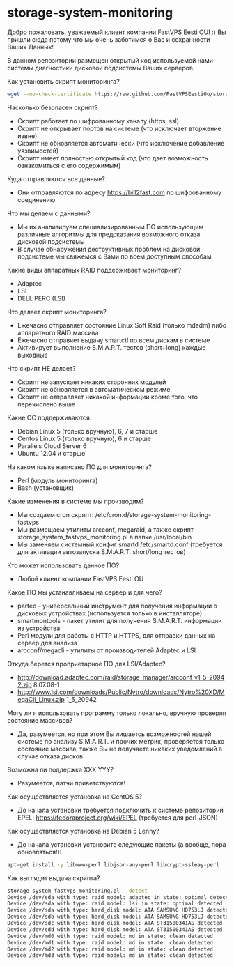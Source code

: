 storage-system-monitoring
==========================

Добро пожаловать, уважаемый клиент компании FastVPS Eesti OU! :) Вы пришли сюда потому что мы очень заботимся о Вас и сохранности Ваших Данных!

В данном репозитории размещен открытый код используемой нами системы диагностики дисковой подсистемы Ваших серверов. 

Как установить скрипт мониторинга?
```bash
wget --no-check-certificate https://raw.github.com/FastVPSEestiOu/storage-system-monitoring/master/install.sh -O-|bash
```

Насколько безопасен скрипт?
- Скрипт работает по шифрованному каналу (https, ssl)
- Скрипт не открывает портов на системе (что исключает вторжение извне)
- Скрипт не обновляется автоматически (что исключение добавление уязвимостей)
- Скрипт имеет полностью открытый код (что дает возможность ознакомиться с его содержимым)

Куда отправляются все данные? 
- Они отправляются по адресу https://bill2fast.com по шифрованному соединению

Что мы делаем с данными?
- Мы их анализируем специализированным ПО использующим различные алгоритмы для предсказания возможного отказа дисковой подсистемы
- В случае обнаружения деструктивных проблем на дисковой подсистеме мы свяжемся с Вами по всем доступным способам

Какие виды аппаратных RAID поддерживает мониторинг?
- Adaptec
- LSI
- DELL PERC (LSI)

Что делает скрипт мониторинга?
- Ежечасно отправляет состояние Linux Soft Raid (только mdadm) либо аппаратного RAID массива
- Ежечасно отправяет выдачу smartctl по всем дискам в системе
- Активирует выполнение S.M.A.R.T. тестов (short+long) каждые выходные

Что скрипт НЕ делает?
- Скрипт не запускает никаких сторонних модулей
- Скрипт не обновляется в автоматическом режиме
- Скрипт не отправляет никакой информации кроме того, что перечислено выше

Какие ОС поддерживаются:
- Debian Linux 5 (только вручную), 6, 7 и старше
- Centos Linux 5 (только вручную), 6 и старше
- Parallels Cloud Server 6
- Ubuntu 12.04 и старше

На каком языке написано ПО для мониторинга?
- Perl (модуль мониторинга)
- Bash (установщик)

Какие изменения в системе мы производим?
- Мы создаем cron скрипт: /etc/cron.d/storage-system-monitoring-fastvps
- Мы размещаем утилиты arcconf, megaraid, а также скрипт storage_system_fastvps_monitoring.pl в папке /usr/local/bin 
- Мы заменяем системный конфиг smartd /etc/smartd.conf (требуется для активации автозапуска S.M.A.R.T. short/long тестов)

Кто может использовать данное ПО?
- Любой клиент компании FastVPS Eesti OU

Какое ПО мы устанавливаем на сервер и для чего?
- parted - универсальный инструмент для получения информации о дисковых устройствах (используется только в инсталляторе)
- smartmontools - пакет утилит для получения S.M.A.R.T. информации из устройства
- Perl модули для работы с HTTP и HTTPS, для отправки данных на сервер для анализа
- arcconf/megacli - утилиты от производителей Adaptec и LSI

Откуда берется проприетарное ПО для LSI/Adaptec?
- http://download.adaptec.com/raid/storage_manager/arcconf_v1_5_20942.zip 8.07.08-1
- http://www.lsi.com/downloads/Public/Nytro/downloads/Nytro%20XD/MegaCli_Linux.zip 1_5_20942

Могу ли я использовать программу только локально, вручную проверяя состояние массивов?
- Да, разумеется, но при этом Вы лишаетсь возможностей нашей системе по анализу S.M.A.R.T. и прочих метрик, проверяется только состояние массива, также Вы не получаете никаких уведомлений в случае отказа дисков

Возможна ли поддержка XXX YYY?
- Разумеется, патчи приветствуются! 

Как осуществляется установка на CentOS 5?
- До начала установки требуется подключить к системе репозиторий EPEL: https://fedoraproject.org/wiki/EPEL (требуется для perl-JSON)

Как осуществляется установка на Debian 5 Lenny?
- До начала установки установите следующие пакеты (а вообще, пора обновляться!):
```bash
apt-get install -y libwww-perl libjson-any-perl libcrypt-ssleay-perl
```

Как выглядит выдача скрипта?
```bash
storage_system_fastvps_monitoring.pl --detect
Device /dev/sda with type: raid model: adaptec in state: optimal detected
Device /dev/sda with type: raid model: lsi in state: optimal detected
Device /dev/sda with type: hard_disk model: ATA SAMSUNG HD753LJ detected
Device /dev/sdb with type: hard_disk model: ATA SAMSUNG HD753LJ detected
Device /dev/sdc with type: hard_disk model: ATA ST31500341AS detected
Device /dev/sdd with type: hard_disk model: ATA ST31500341AS detected
Device /dev/md0 with type: raid model: md in state: clean detected
Device /dev/md1 with type: raid model: md in state: clean detected
Device /dev/md2 with type: raid model: md in state: clean detected
Device /dev/md3 with type: raid model: md in state: clean detected
```
